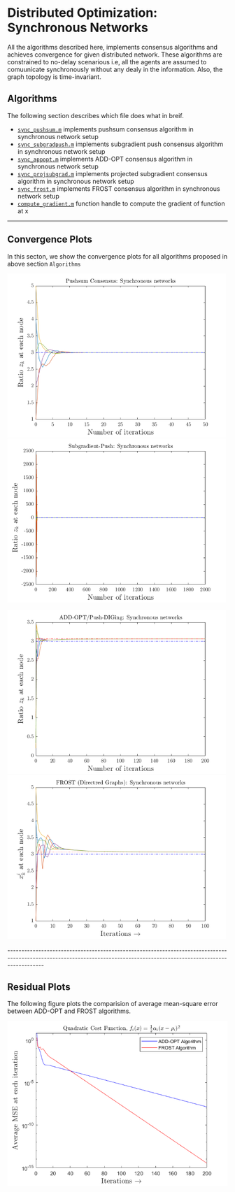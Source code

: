 # Distributed Optimization: Synchronous Networks

All the algorithms described here, implements consensus algorithms and achieves convergence for given distributed network.  These algorithms are constrained to no-delay scenarious i.e, all the agents are assumed to comuunicate synchronously without any dealy in the information.  Also, the graph topology is time-invariant.

## Algorithms

The following section describes which file does what in breif.

* [`sync_pushsum.m`](sync_pushsum.m) implements pushsum consensus algorithm in synchronous network setup
* [`sync_subgradpush.m`](sync_subgradpush.m) implements subgradient push consensus algorithm in synchronous network setup
* [`sync_appopt.m`](sync_appopt.m) implements ADD-OPT consensus algorithm in synchronous network setup
* [`sync_projsubgrad.m`](sync_projsubgrad.m) implements projected subgradient consensus algorithm in synchronous network setup
* [`sync_frost.m`](sync_frost.m) implements FROST consensus algorithm in synchronous network setup
* [`compute_gradient.m`](compute_gradient) function handle to compute the gradient of function at x


-------------------------------------------------------------------------------------------------------------------------------------------------------------------------
## Convergence Plots

In this secton, we show the convergence plots for all algorithms proposed in above section `Algorithms`

<!-- Push sum consensus -->
<p float="middle">
  <img src="../assests/sync_plots/sync_pushsum.png" alt="network" width="500"/>
  <img src="../assests/sync_plots/sync_subgradpush.png" alt="network" width="500"/>
</p>

<p float="middle">
  <img src="../assests/sync_plots/sync_addopt.png" alt="network" width="500"/>
  <img src="../assests/sync_plots/sync_frost.png" alt="network" width="500"/>
</p>
-------------------------------------------------------------------------------------------------------------------------------------------------------------------------

## Residual Plots

The following figure plots the comparision of average mean-square error between ADD-OPT and FROST algorithms.

<!-- Residual plot comparision between ADD-OPT and FROST -->
<p float="middle">
  <img src="../assests/sync_plots/sync_avg_mse_comparision_addopt_frost.png" alt="network" width="550"/>
</p>